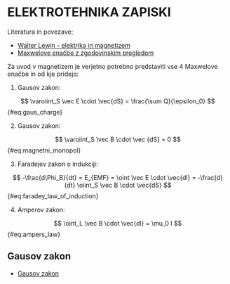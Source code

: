 ELEKTROTEHNIKA ZAPISKI
================================================================================


Literatura in povezave:

- [Walter Lewin - elektrika in magnetizem](https://www.youtube.com/playlist?list=PLUdYlQf0_sSsfcNOPSNPQKHDhSjTJATPu)
- [Maxwelove enačbe z zgodovinskim pregledom](https://www.youtube.com/watch?v=aFYKKSoXC5Y)

Za uvod v magnetizem je verjetno potrebno predstaviti vse 4 Maxwelove enačbe in od kje pridejo:

1. Gausov zakon:

$$ \varoiint_S \vec E \cdot \vec{dS} = \frac{\sum Q}{\epsilon_0} $${#eq:gaus_charge}

2. Gausov zakon:

$$ \varoiint_S \vec B \cdot \vec {dS} = 0 $${#eq:magnetni_monopol}

3. Faradejev zakon o indukciji:

$$ -\frac{d\Phi_B}{dt} = E_{EMF} = \oint \vec E \cdot \vec{dl} = -\frac{d}{dt} \oiint_S \vec B \cdot \vec{dS} $$ {#eq:faradey_law_of_induction}

4. Amperov zakon:

$$ \oint_L \vec B \cdot \vec{dl} = \mu_0 I $${#eq:ampers_law}


## Gausov zakon

- [Gausov zakon](https://www.youtube.com/watch?v=3tan4_yh5dw)
